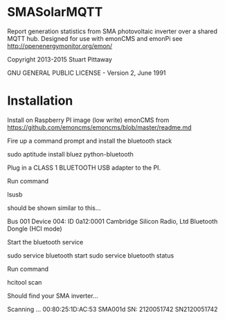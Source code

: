 # SMASolarMQTT

Report generation statistics from SMA photovoltaic inverter over a shared MQTT hub.  Designed for use with emonCMS and emonPi see http://openenergymonitor.org/emon/

Copyright 2013-2015 Stuart Pittaway

GNU GENERAL PUBLIC LICENSE -  Version 2, June 1991

# Installation

Install on Raspberry PI image (low write) emonCMS from https://github.com/emoncms/emoncms/blob/master/readme.md

Fire up a command prompt and install the bluetooth stack

sudo aptitude install bluez python-bluetooth

Plug in a CLASS 1 BLUETOOTH USB adapter to the PI.

Run command

lsusb

should be shown similar to this...

Bus 001 Device 004: ID 0a12:0001 Cambridge Silicon Radio, Ltd Bluetooth Dongle (HCI mode)

Start the bluetooth service

sudo service bluetooth start
sudo service bluetooth status

Run command

hcitool scan

Should find your SMA inverter...

Scanning ...
        00:80:25:1D:AC:53       SMA001d SN: 2120051742 SN2120051742
		
	